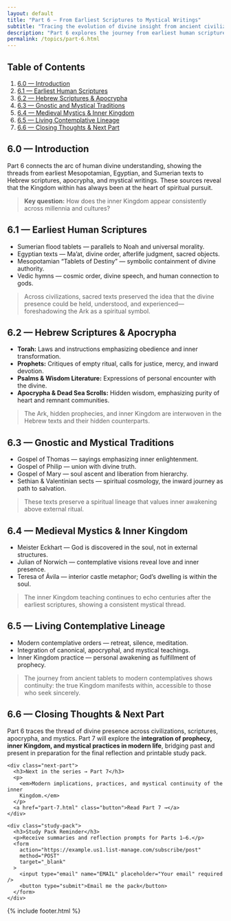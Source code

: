 ```yaml
---
layout: default
title: "Part 6 — From Earliest Scriptures to Mystical Writings"
subtitle: "Tracing the evolution of divine insight from ancient civilizations to mystical traditions."
description: "Part 6 explores the journey from earliest human scriptures, Hebrew texts, apocrypha, and mystical writings revealing the inner Kingdom."
permalink: /topics/part-6.html
---
```


<nav class="toc">
  <h2>Table of Contents</h2>
  <ol>
    <li><a href="#intro">6.0 — Introduction</a></li>
    <li><a href="#earliest-scripts">6.1 — Earliest Human Scriptures</a></li>
    <li><a href="#hebrew-texts">6.2 — Hebrew Scriptures & Apocrypha</a></li>
    <li><a href="#gnostic-traditions">6.3 — Gnostic and Mystical Traditions</a></li>
    <li><a href="#medieval-mystics">6.4 — Medieval Mystics & Inner Kingdom</a></li>
    <li><a href="#contemplative-lineage">6.5 — Living Contemplative Lineage</a></li>
    <li><a href="#closing">6.6 — Closing Thoughts & Next Part</a></li>
  </ol>
</nav>

<main>
  <!-- 6.0 -->
  <section id="intro">
    <h2>6.0 — Introduction</h2>
    <p>
      Part 6 connects the arc of human divine understanding, showing the threads
      from earliest Mesopotamian, Egyptian, and Sumerian texts to Hebrew
      scriptures, apocrypha, and mystical writings. These sources reveal that
      the Kingdom within has always been at the heart of spiritual pursuit.
    </p>
    <blockquote>
      <strong>Key question:</strong> How does the inner Kingdom appear
      consistently across millennia and cultures?
    </blockquote>
  </section>

  <!-- 6.1 -->
  <section id="earliest-scripts">
    <h2>6.1 — Earliest Human Scriptures</h2>
    <ul>
      <li>Sumerian flood tablets — parallels to Noah and universal morality.</li>
      <li>Egyptian texts — Ma’at, divine order, afterlife judgment, sacred objects.</li>
      <li>Mesopotamian “Tablets of Destiny” — symbolic containment of divine authority.</li>
      <li>Vedic hymns — cosmic order, divine speech, and human connection to gods.</li>
    </ul>
    <blockquote>
      Across civilizations, sacred texts preserved the idea that the divine
      presence could be held, understood, and experienced—foreshadowing the Ark
      as a spiritual symbol.
    </blockquote>
  </section>

  <!-- 6.2 -->
  <section id="hebrew-texts">
    <h2>6.2 — Hebrew Scriptures & Apocrypha</h2>
    <ul>
      <li><strong>Torah:</strong> Laws and instructions emphasizing obedience and inner transformation.</li>
      <li><strong>Prophets:</strong> Critiques of empty ritual, calls for justice, mercy, and inward devotion.</li>
      <li><strong>Psalms & Wisdom Literature:</strong> Expressions of personal encounter with the divine.</li>
      <li><strong>Apocrypha & Dead Sea Scrolls:</strong> Hidden wisdom, emphasizing purity of heart and remnant communities.</li>
    </ul>
    <blockquote>
      The Ark, hidden prophecies, and inner Kingdom are interwoven in the Hebrew
      texts and their hidden counterparts.
    </blockquote>
  </section>

  <!-- 6.3 -->
  <section id="gnostic-traditions">
    <h2>6.3 — Gnostic and Mystical Traditions</h2>
    <ul>
      <li>Gospel of Thomas — sayings emphasizing inner enlightenment.</li>
      <li>Gospel of Philip — union with divine truth.</li>
      <li>Gospel of Mary — soul ascent and liberation from hierarchy.</li>
      <li>Sethian & Valentinian sects — spiritual cosmology, the inward journey as path to salvation.</li>
    </ul>
    <blockquote>
      These texts preserve a spiritual lineage that values inner awakening above
      external ritual.
    </blockquote>
  </section>

  <!-- 6.4 -->
  <section id="medieval-mystics">
    <h2>6.4 — Medieval Mystics & Inner Kingdom</h2>
    <ul>
      <li>Meister Eckhart — God is discovered in the soul, not in external structures.</li>
      <li>Julian of Norwich — contemplative visions reveal love and inner presence.</li>
      <li>Teresa of Ávila — interior castle metaphor; God’s dwelling is within the soul.</li>
    </ul>
    <blockquote>
      The inner Kingdom teaching continues to echo centuries after the earliest
      scriptures, showing a consistent mystical thread.
    </blockquote>
  </section>

  <!-- 6.5 -->
  <section id="contemplative-lineage">
    <h2>6.5 — Living Contemplative Lineage</h2>
    <ul>
      <li>Modern contemplative orders — retreat, silence, meditation.</li>
      <li>Integration of canonical, apocryphal, and mystical teachings.</li>
      <li>Inner Kingdom practice — personal awakening as fulfillment of prophecy.</li>
    </ul>
    <blockquote>
      The journey from ancient tablets to modern contemplatives shows continuity:
      the true Kingdom manifests within, accessible to those who seek sincerely.
    </blockquote>
  </section>

  <!-- 6.6 -->
  <section id="closing">
    <h2>6.6 — Closing Thoughts & Next Part</h2>
    <p>
      Part 6 traces the thread of divine presence across civilizations,
      scriptures, apocrypha, and mystics. Part 7 will explore the
      <strong>integration of prophecy, inner Kingdom, and mystical practices in
      modern life</strong>, bridging past and present in preparation for the
      final reflection and printable study pack.
    </p>

    <div class="next-part">
      <h3>Next in the series → Part 7</h3>
      <p>
        <em>Modern implications, practices, and mystical continuity of the inner
        Kingdom.</em>
      </p>
      <a href="part-7.html" class="button">Read Part 7 →</a>
    </div>

    <div class="study-pack">
      <h3>Study Pack Reminder</h3>
      <p>Receive summaries and reflection prompts for Parts 1–6.</p>
      <form
        action="https://example.us1.list-manage.com/subscribe/post"
        method="POST"
        target="_blank"
      >
        <input type="email" name="EMAIL" placeholder="Your email" required />
        <button type="submit">Email me the pack</button>
      </form>
    </div>

  </section>
</main>

{% include footer.html %}
